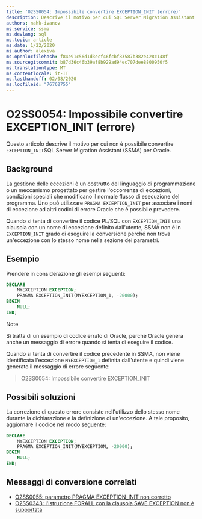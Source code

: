```yaml
---
title: 'O2SS0054: Impossibile convertire EXCEPTION_INIT (errore)'
description: Descrive il motivo per cui SQL Server Migration Assistant (SSMA) per Oracle non è in grado di convertire EXCEPTION_INIT.
authors: nahk-ivanov
ms.service: ssma
ms.devlang: sql
ms.topic: article
ms.date: 1/22/2020
ms.author: alexiva
ms.openlocfilehash: f84e91c56d1d3ecf46fcbf83587b382e428c148f
ms.sourcegitcommit: b87d36c46b39af8b929ad94ec707dee8800950f5
ms.translationtype: MT
ms.contentlocale: it-IT
ms.lasthandoff: 02/08/2020
ms.locfileid: "76762755"
---
```

# <a name="o2ss0054-unable-to-convert-exception_init-error"></a>O2SS0054: Impossibile convertire EXCEPTION_INIT (errore)

Questo articolo descrive il motivo per cui non è possibile convertire `EXCEPTION_INIT`SQL Server Migration Assistant (SSMA) per Oracle.

## <a name="background"></a>Background

La gestione delle eccezioni è un costrutto del linguaggio di programmazione o un meccanismo progettato per gestire l'occorrenza di eccezioni, condizioni speciali che modificano il normale flusso di esecuzione del programma. Uno può utilizzare `PRAGMA EXCEPTION_INIT` per associare i nomi di eccezione ad altri codici di errore Oracle che è possibile prevedere.

Quando si tenta di convertire il codice PL/SQL con `EXCEPTION_INIT` una clausola con un nome di eccezione definito dall'utente, SSMA non è in `EXCEPTION_INIT` grado di eseguire la conversione perché non trova un'eccezione con lo stesso nome nella sezione dei parametri.

## <a name="example"></a>Esempio

Prendere in considerazione gli esempi seguenti:

```sql
DECLARE
    MYEXCEPTION EXCEPTION;
    PRAGMA EXCEPTION_INIT(MYEXCEPTION_1, -20000);
BEGIN
    NULL;
END;
```

> [!NOTE]
> Si tratta di un esempio di codice errato di Oracle, perché Oracle genera anche un messaggio di errore quando si tenta di eseguire il codice.

Quando si tenta di convertire il codice precedente in SSMA, non viene identificata l'eccezione `MYEXCEPTION_1` definita dall'utente e quindi viene generato il messaggio di errore seguente:

> O2SS0054: Impossibile convertire EXCEPTION_INIT

## <a name="possible-remedies"></a>Possibili soluzioni

La correzione di questo errore consiste nell'utilizzo dello stesso nome durante la dichiarazione e la definizione di un'eccezione. A tale proposito, aggiornare il codice nel modo seguente:

```sql
DECLARE
    MYEXCEPTION EXCEPTION;
    PRAGMA EXCEPTION_INIT(MYEXCEPTION, -20000);
BEGIN
    NULL;
END;
```

## <a name="related-conversion-messages"></a>Messaggi di conversione correlati

* [O2SS0055: parametro PRAGMA EXCEPTION_INIT non corretto](o2ss0055.md)
* [O2SS0343: l'istruzione FORALL con la clausola SAVE EXCEPTION non è supportata](o2ss0343.md)
